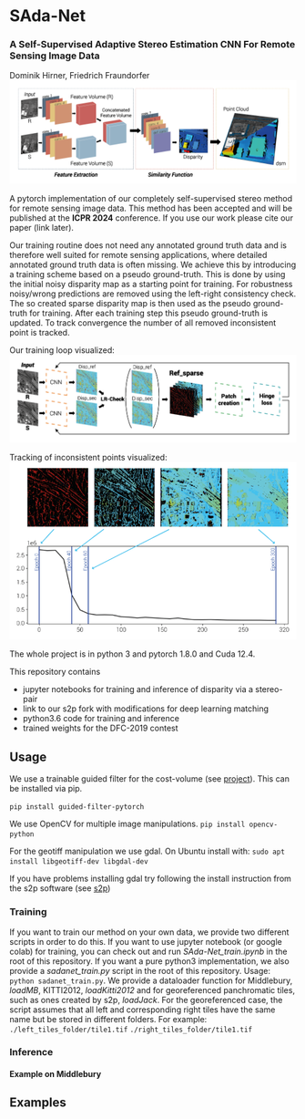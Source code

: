 # SAda-Net
### A Self-Supervised Adaptive Stereo Estimation CNN For Remote Sensing Image Data
Dominik Hirner, Friedrich Fraundorfer
![Network](./docs/Network_header.png)

A pytorch implementation of our completely self-supervised stereo method for remote sensing image data.
This method has been accepted and will be published at the **ICPR 2024** conference. If you use our work please cite our paper (link later).

Our training routine does not need any annotated ground truth data and is therefore well suited for remote sensing applications, where detailed annotated ground truth data is often missing. We achieve this by introducing a training scheme based on a pseudo ground-truth. This is done by using the initial noisy disparity map as a starting point for training. For robustness noisy/wrong predictions are removed using the left-right consistency check. The so created sparse disparity map is then used as the pseudo ground-truth for training. After each training step this pseudo ground-truth is updated. To track convergence the number of all removed inconsistent point is tracked. 

Our training loop visualized: 
![Train Loop](./docs/Training_Loop.png)

Tracking of inconsistent points visualized: 
![Incons Points](./docs/Tracking_Incons.png)

The whole project is in python 3 and pytorch 1.8.0 and Cuda 12.4.

This repository contains

- jupyter notebooks for training and inference of disparity via a stereo-pair
- link to our s2p fork with modifications for deep learning matching
- python3.6 code for training and inference
- trained weights for the DFC-2019 contest

## Usage
We use a trainable guided filter for the cost-volume (see [project](http://wuhuikai.me/DeepGuidedFilterProject/)). This can be installed via pip.

 ```pip install guided-filter-pytorch```

We use OpenCV for multiple image manipulations. 
```pip install opencv-python```

For the geotiff manipulation we use gdal. On Ubuntu install with:
```sudo apt install libgeotiff-dev libgdal-dev```

If you have problems installing gdal try following the install instruction from the s2p software (see [s2p](https://github.com/centreborelli/s2p))

### Training 
If you want to train our method on your own data, we provide two different scripts in order to do this.
If you want to use jupyter notebook (or google colab) for training, you can check out and run *SAda-Net_train.ipynb* in the root of this repository. 
If you want a pure python3 implementation, we also provide a *sadanet_train.py* script in the root of this repository.
Usage: ```python sadanet_train.py```. 
We provide a dataloader function for Middlebury, *loadMB*, KITTI2012, *loadKitti2012* and for georeferenced panchromatic tiles, such as ones created by s2p, *loadJack*. For the georeferenced case, the script assumes that all left and corresponding right tiles have the same name but be stored in different folders.
For example:
```./left_tiles_folder/tile1.tif```
```./right_tiles_folder/tile1.tif```

### Inference 
#### Example on Middlebury
## Examples
